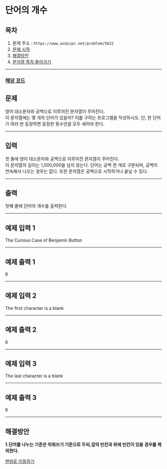 # 단어의 개수

## 목차

1. 문제 주소 : `https://www.acmicpc.net/problem/5622`
2. [문제 시작](#문제)
3. [해결방안](#해결방안)
4. [문자열 목차 돌아가기](../README.md)
___

### [해당 코드](./단어의개수.java)

## 문제

영어 대소문자와 공백으로 이루어진 문자열이 주어진다.<br>
이 문자열에는 몇 개의 단어가 있을까? 이를 구하는 프로그램을 작성하시오. 단, 한 단어가 여러 번 등장하면 등장한 횟수만큼 모두 세어야 한다.

___

## 입력

첫 줄에 영어 대소문자와 공백으로 이루어진 문자열이 주어진다.<br>
이 문자열의 길이는 1,000,000을 넘지 않는다. 단어는 공백 한 개로 구분되며, 공백이 연속해서 나오는 경우는 없다. 또한 문자열은 공백으로 시작하거나 끝날 수 있다.
___
## 출력

첫째 줄에 단어의 개수를 출력한다.
___

## 예제 입력 1

The Curious Case of Benjamin Button

---

## 예제 출력 1

6

---

## 예제 입력 2

The first character is a blank

---

## 예제 출력 2

6

---

## 예제 입력 3

The last character is a blank

---

## 예제 출력 3

6

---

## 해결방안
**1.단어를 나누는 기준은 띄워쓰기 기준으로 두되,앞의 빈칸과 뒤에 빈칸이 있을 경우를 제외한다.** <br>

[맨위로 이동하기](#단어의-개수)